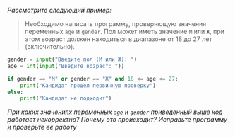 _Рассмотрите следующий пример:_
> Необходимо написать программу, проверяющую значения переменных `age` и `gender`. Пол может иметь значение `М` или `Ж`, при этом возраст должен находиться в диапазоне от 18 до 27 лет (включительно).

```python
gender = input("Введите пол (М или Ж): ")
age = int(input("Введите возраст: "))

if gender == "М" or gender == "Ж" and 18 <= age <= 27:
    print("Кандидат прошел первичную проверку")
else:
    print("Кандидат не подходит") 
```
_При каких значениях переменных `age` и `gender` приведенный выше код работает некорректно? Почему это происходит? Исправьте программу и проверьте её работу_
